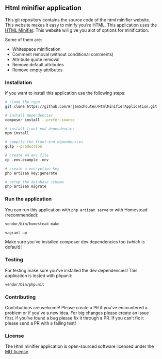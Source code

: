 ## Html minifier application

This git repository contains the source code of the html minifier website. This website makes it easy to minify you're HTML.
This application uses the [HTML Minifier](http://github.com/ArjanSchouten/HtmlMinifier.git). This website will give you alot of options for minification.

Some of them are:
- Whitespace minification
- Comment removal (without conditional comments)
- Attribute quote removal
- Remove default attributes
- Remove empty attributes

### Installation
If you want to install this application use the following steps:

```sh
# clone the repo
git clone https://github.com/ArjanSchouten/HtmlMinifierApplication.git

# install dependencies
composer install --prefer-source

# install front-end dependencies
npm install

# compile the front-end dependencies
gulp --production

# create an env file
cp .env.example .env

# create a encryption key
php artisan key:generate

# setup the database schema 
php artisan migrate
```

### Run the application
You can run this application with ```php artisan serve``` or with Homestead (recommended):
```sh
vendor/bin/homestead make

vagrant up
```
Make sure you've installed composer dev dependencies too (which is default)!

### Testing
For testing make sure you've installed the dev dependencies! This application is tested with phpunit:
```sh
vendor/bin/phpunit
```

### Contributing
Contributions are welcome! Please create a PR if you've encountered a problem or if you've a new idea. 
For big changes please create an issue first. If you've found a bug please fix it through a PR. If you can't fix it please send a PR with a failing test!

### License
The Html minifier application is open-sourced software licensed under the [MIT license](http://opensource.org/licenses/MIT).
